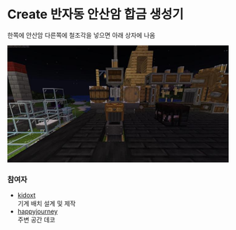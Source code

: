 # Create 반자동 안산암 합금 생성기

한쪽에 안산암 다른쪽에 철조각을 넣으면 아래 상자에 나옴

![메인](../../asset/systems/create_semiauto_andesite_alloy_maker/main.jpg)

### 참여자
<!-- player_desc_open -->
- [kidoxt](../members/kidoxt.md)  
기계 배치 설계 및 제작
- [happyjourney](../members/happyjourney.md)  
주변 공간 데코
<!-- player_desc_close-->